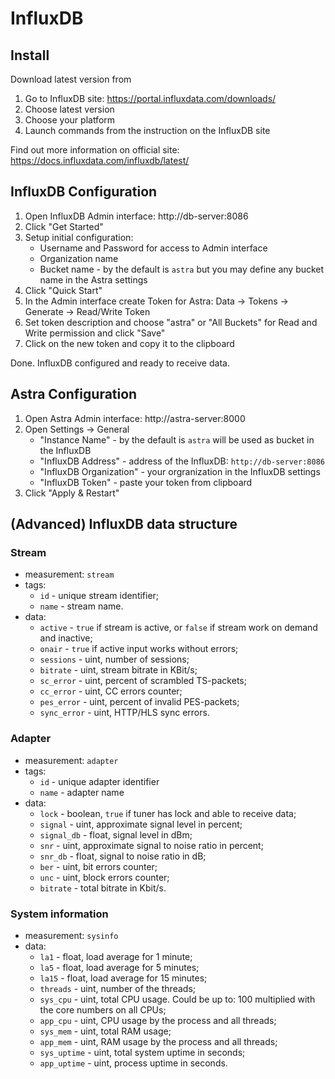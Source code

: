 # InfluxDB

## Install

Download latest version from

1. Go to InfluxDB site: https://portal.influxdata.com/downloads/
2. Choose latest version
3. Choose your platform
4. Launch commands from the instruction on the InfluxDB site

Find out more information on official site: https://docs.influxdata.com/influxdb/latest/

## InfluxDB Configuration

1. Open InfluxDB Admin interface: http://db-server:8086
2. Click "Get Started"
3. Setup initial configuration:
    - Username and Password for access to Admin interface
    - Organization name
    - Bucket name - by the default is `astra` but you may define any bucket name in the Astra settings
4. Click "Quick Start"
5. In the Admin interface create Token for Astra: Data -> Tokens -> Generate -> Read/Write Token
6. Set token description and choose "astra" or "All Buckets" for Read and Write permission and click "Save"
7. Click on the new token and copy it to the clipboard

Done. InfluxDB configured and ready to receive data.

## Astra Configuration

1. Open Astra Admin interface: http://astra-server:8000
2. Open Settings -> General
    - "Instance Name" - by the default is `astra` will be used as bucket in the InfluxDB
    - "InfluxDB Address" - address of the InfluxDB: `http://db-server:8086`
    - "InfluxDB Organization" - your orgranization in the InfluxDB settings
    - "InfluxDB Token" - paste your token from clipboard
3. Click "Apply & Restart"

## (Advanced) InfluxDB data structure

### Stream

- measurement: `stream`
- tags:
    - `id` - unique stream identifier;
    - `name` - stream name.
- data:
    - `active` - `true` if stream is active, or `false` if stream work on demand and inactive;
    - `onair` - `true` if active input works without errors;
    - `sessions` - uint, number of sessions;
    - `bitrate` - uint, stream bitrate in KBit/s;
    - `sc_error` - uint, percent of scrambled TS-packets;
    - `cc_error` - uint, CC errors counter;
    - `pes_error` - uint, percent of invalid PES-packets;
    - `sync_error` - uint, HTTP/HLS sync errors.

### Adapter

- measurement: `adapter`
- tags:
    - `id` - unique adapter identifier
    - `name` - adapter name
- data:
    - `lock` - boolean, `true` if tuner has lock and able to receive data;
    - `signal` - uint, approximate signal level in percent;
    - `signal_db` - float, signal level in dBm;
    - `snr` - uint, approximate signal to noise ratio in percent;
    - `snr_db` - float, signal to noise ratio in dB;
    - `ber` - uint, bit errors counter;
    - `unc` - uint, block errors counter;
    - `bitrate` - total bitrate in Kbit/s.

### System information

- measurement: `sysinfo`
- data:
    - `la1` - float, load average for 1 minute;
    - `la5` - float, load average for 5 minutes;
    - `la15` - float, load average for 15 minutes;
    - `threads` - uint, number of the threads;
    - `sys_cpu` - uint, total CPU usage. Could be up to: 100 multiplied with the core numbers on all CPUs;
    - `app_cpu` - uint, CPU usage by the process and all threads;
    - `sys_mem` - uint, total RAM usage;
    - `app_mem` - uint, RAM usage by the process and all threads;
    - `sys_uptime` - uint, total system uptime in seconds;
    - `app_uptime` - uint, process uptime in seconds.
